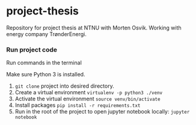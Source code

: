 # project-thesis
Repository for project thesis at NTNU with Morten Osvik. Working with energy company TrønderEnergi.

### Run project code
Run commands in the terminal

Make sure Python 3 is installed.
1. ```git clone``` project into desired directory.
2. Create a virtual environment ```virtualenv -p python3 ./venv```
3. Activate the virtual environment ```source venv/bin/activate```
4. Install packages ```pip install -r requirements.txt```
5. Run in the root of the project to open jupyter notebook locally: ```jupyter notebook```
